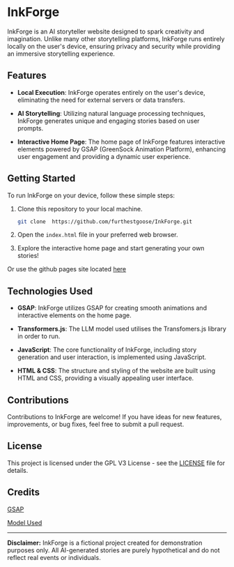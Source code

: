 # InkForge

InkForge is an AI storyteller website designed to spark creativity and imagination. Unlike many other storytelling platforms, InkForge runs entirely locally on the user's device, ensuring privacy and security while providing an immersive storytelling experience.

## Features

- **Local Execution**: InkForge operates entirely on the user's device, eliminating the need for external servers or data transfers.
  
- **AI Storytelling**: Utilizing natural language processing techniques, InkForge generates unique and engaging stories based on user prompts.

- **Interactive Home Page**: The home page of InkForge features interactive elements powered by GSAP (GreenSock Animation Platform), enhancing user engagement and providing a dynamic user experience.

## Getting Started

To run InkForge on your device, follow these simple steps:

1. Clone this repository to your local machine.
  
    ```bash
    git clone  https://github.com/furthestgoose/InkForge.git
    ```

2. Open the `index.html` file in your preferred web browser.

3. Explore the interactive home page and start generating your own stories!

Or use the github pages site located [here]()

## Technologies Used

- **GSAP**: InkForge utilizes GSAP for creating smooth animations and interactive elements on the home page.

- **Transformers.js**: The LLM model used utilises the Transfomers.js library in order to run.
  
- **JavaScript**: The core functionality of InkForge, including story generation and user interaction, is implemented using JavaScript.

- **HTML & CSS**: The structure and styling of the website are built using HTML and CSS, providing a visually appealing user interface.

## Contributions

Contributions to InkForge are welcome! If you have ideas for new features, improvements, or bug fixes, feel free to submit a pull request.

## License

This project is licensed under the GPL V3 License - see the [LICENSE](https://github.com/furthestgoose/InkForge/blob/main/LICENSE) file for details.

## Credits

[GSAP](https://gsap.com/)

[Model Used](https://huggingface.co/Xenova/llama2.c-stories110M)

---

**Disclaimer:** InkForge is a fictional project created for demonstration purposes only. All AI-generated stories are purely hypothetical and do not reflect real events or individuals.
